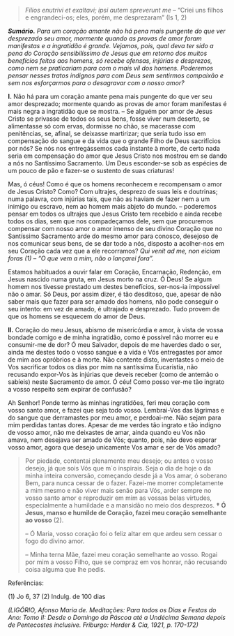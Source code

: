 > *Filios enutrivi et exaltavi; ipsi autem spreverunt me* – “Criei uns filhos e engrandeci-os; eles, porém, me desprezaram” (Is 1, 2)

***Sumário.** Para um coração amante não há pena mais pungente do que ver desprezado seu amor, mormente quando as provas de amor foram manifestas e a ingratidão é grande. Vejamos, pois, qual deva ter sido a pena do Coração sensibilíssimo de Jesus que em retorno dos muitos benefícios feitos aos homens, só recebe ofensas, injúrias e desprezos, como nem se praticariam para com o mais vil dos homens. Poderemos pensar nesses tratos indignos para com Deus sem sentirmos compaixão e sem nos esforçarmos para o desagravar com o nosso amor?*

**I.** Não há para um coração amante pena mais pungente do que ver seu amor desprezado; mormente quando as provas de amor foram manifestas é mais negra a ingratidão que se mostra. – Se alguém por amor de Jesus Cristo se privasse de todos os seus bens, fosse viver num deserto, se alimentasse só com ervas, dormisse no chão, se macerasse com penitências, se, afinal, se deixasse martirizar; que seria tudo isso em compensação do sangue e da vida que o grande Filho de Deus sacrifícios por nós? Se nós nos entregássemos cada instante à morte, de certo nada seria em compensação do amor que Jesus Cristo nos mostrou em se dando a nós no Santíssimo Sacramento. Um Deus esconder-se sob as espécies de um pouco de pão e fazer-se o sustento de suas criaturas!

Mas, ó céus! Como é que os homens reconhecem e recompensam o amor de Jesus Cristo? Como? Com ultrajes, desprezo de suas leis e doutrinas; numa palavra, com injúrias tais, que não as haviam de fazer nem a um inimigo ou escravo, nem ao homem mais abjeto do mundo. – poderemos pensar em todos os ultrajes que Jesus Cristo tem recebido e ainda recebe todos os dias, sem que nos compadeçamos dele, sem que procuremos compensar com nosso amor o amor imenso de seu divino Coração que no Santíssimo Sacramento arde do mesmo amor para conosco, desejoso de nos comunicar seus bens, de se dar todo a nós, disposto a acolher-nos em seu Coração cada vez que a ele recorramos? *Qui venit ad me, non eiciam foras (1) – “O que vem a mim, não o lançarei fora”.*

Estamos habituados a ouvir falar em Coração, Encarnação, Redenção, em Jesus nascido numa gruta, em Jesus morto na cruz. Ó Deus! Se algum homem nos tivesse prestado um destes benefícios, ser-nos-ia impossível não o amar. Só Deus, por assim dizer, é tão desditoso, que, apesar de não saber mais que fazer para ser amado dos homens, não pode conseguir o seu intento: em vez de amado, é ultrajado e desprezado. Tudo provem de que os homens se esquecem do amor de Deus.

**II.** Coração do meu Jesus, abismo de misericórdia e amor, à vista de vossa bondade comigo e de minha ingratidão, como é possível não morrer eu e consumir-me de dor? Ó meu Salvador, depois de me haverdes dado o ser, ainda me destes todo o vosso sangue e a vida e Vós entregastes por amor de mim aos opróbrios e à morte. Não contente disto, inventastes o meio de Vos sacrificar todos os dias por mim na santíssima Eucaristia, não recusando expor-Vos às injúrias que deveis receber (como de antemão o sabíeis) neste Sacramento de amor. Ó céu! Como posso ver-me tão ingrato a vosso respeito sem expirar de confusão?

Ah Senhor! Ponde termo às minhas ingratidões, feri meu coração com vosso santo amor, e fazei que seja todo vosso. Lembrai-Vos das lágrimas e do sangue que derramastes por meu amor, e perdoai-me. Não sejam para mim perdidas tantas dores. Apesar de me verdes tão ingrato e tão indigno de vosso amor, não me deixastes de amar, ainda quando eu Vos não amava, nem desejava ser amado de Vós; quanto, pois, não devo esperar vosso amor, agora que desejo unicamente Vos amar e ser de Vós amado?

> Por piedade, contentai plenamente meu desejo; ou antes o vosso desejo, já que sois Vós que m´o inspirais. Seja o dia de hoje o da minha inteira conversão, começando desde já a Vos amar, ó soberano Bem, para nunca cessar de o fazer. Fazei-me morrer completamente a mim mesmo e não viver mais senão para Vós, arder sempre no vosso santo amor e reproduzir em mim as vossas belas virtudes, especialmente a humildade e a mansidão no meio dos desprezos. **† Ó Jesus, manso e humilde de Coração, fazei meu coração semelhante ao vosso** (2).
>
> – Ó Maria, vosso coração foi o feliz altar em que ardeu sem cessar o fogo do divino amor.
>
> – Minha terna Mãe, fazei meu coração semelhante ao vosso. Rogai por mim a vosso Filho, que se compraz em vos honrar, não recusando coisa alguma que lhe pedis.

Referências:

\(1\) Jo 6, 37 (2) Indulg. de 100 dias

*(LIGÓRIO, Afonso Maria de. Meditações: Para todos os Dias e Festas do Ano: Tomo II: Desde o Domingo da Páscoa até a Undécima Semana depois de Pentecostes inclusive. Friburgo: Herder & Cia, 1921, p. 170-172)*
